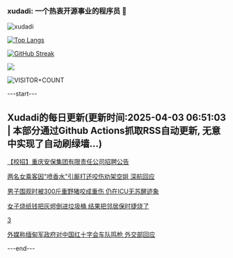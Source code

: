 ### xudadi: 一个热衷开源事业的程序员 👋

![xudadi](https://github-readme-stats-git-masterorgs-github-readme-stats-team.vercel.app/api?username=xudadi)

[![Top Langs](https://github-readme-stats.vercel.app/api/top-langs/?username=xudadi)](https://github.com/anuraghazra/github-readme-stats)

[![GitHub Streak](https://streak-stats.demolab.com?user=xudadi&locale=zh_Hans)](https://git.io/streak-stats)

![](https://raw.githubusercontent.com/xudadi/xudadi/main/assets/github-contribution-grid-snake.svg)

![VISITOR+COUNT](https://komarev.com/ghpvc/?username=xudadi&label=VISITOR+COUNT)


---start---

## Xudadi的每日更新(更新时间:2025-04-03 06:51:03 | 本部分通过Github Actions抓取RSS自动更新, 无意中实现了自动刷绿墙...)

[【校招】重庆安保集团有限责任公司招聘公告](https://www.gongkaoleida.com/article/2345984)

[两名女乘客因"喷香水"引厮打还咬伤劝架空姐 深航回应](https://m.163.com/news/article/JS5IKBM705561G0D.html)

[男子围观时被300斤重野猪咬成重伤 仍在ICU无苏醒迹象](https://m.163.com/news/article/JS5M3VDA051492T3.html)

[女子烧纸钱把灰烬倒进垃圾桶 结果把邻居保时捷烧了](https://m.163.com/news/article/JS5SO8HQ0514EGPO.html)

[3](https://m.163.com/touch/news/sub/domestic)

[外媒称缅甸军政府对中国红十字会车队鸣枪 外交部回应](https://m.163.com/news/article/JS5QP2K80001899O.html)

---end---

